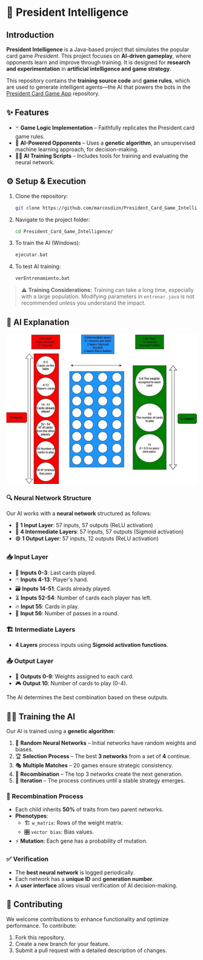 # 🎩 President Intelligence

## Introduction
**President Intelligence** is a Java-based project that simulates the popular card game *President*. This project focuses on **AI-driven gameplay**, where opponents learn and improve through training. It is designed for **research and experimentation** in **artificial intelligence and game strategy**.  

This repository contains the **training source code** and **game rules**, which are used to generate intelligent agents—the AI that powers the bots in the [President Card Game App](https://github.com/marcosdizn/President_Card_Game_App) repository.

## ✨ Features
- 🃏 **Game Logic Implementation** – Faithfully replicates the President card game rules.
- 🤖 **AI-Powered Opponents** – Uses a **genetic algorithm**, an unsupervised machine learning approach, for decision-making.
- 🏋️‍♂️ **AI Training Scripts** – Includes tools for training and evaluating the neural network.

## ⚙️ Setup & Execution
1. Clone the repository:
   ```sh
   git clone https://github.com/marcosdizn/President_Card_Game_Intelligence/
   ```
2. Navigate to the project folder:
   ```sh
   cd President_Card_Game_Intelligence/
   ```
3. To train the AI (Windows):
   ```sh
   ejecutar.bat
   ```
4. To test AI training:
   ```sh
   verEntrenamiento.bat
   ```

> ⚠️ **Training Considerations:** Training can take a long time, especially with a large population. Modifying parameters in `entrenar.java` is not recommended unless you understand the impact.

## 🧠 AI Explanation
![AI Schema](https://github.com/marcosdizn/President_Card_Game_Intelligence/blob/main/AI_Schema.png?raw=true)

### 🔍 Neural Network Structure
Our AI works with a **neural network** structured as follows:
- 🔴 **1 Input Layer**: 57 inputs, 57 outputs (ReLU activation)
- 🔵 **4 Intermediate Layers**: 57 inputs, 57 outputs (Sigmoid activation)
- 🟢 **1 Output Layer**: 57 inputs, 12 outputs (ReLU activation)

### 📥 Input Layer
- 🎴 **Inputs 0-3**: Last cards played.
- 🃏 **Inputs 4-13**: Player's hand.
- 🗃️ **Inputs 14-51**: Cards already played.
- ⏳ **Inputs 52-54**: Number of cards each player has left.
- 🔥 **Input 55**: Cards in play.
- 🚫 **Input 56**: Number of passes in a round.

### 🏗️ Intermediate Layers
- **4 Layers** process inputs using **Sigmoid activation functions**.

### 📤 Output Layer
- 🔢 **Outputs 0-9**: Weights assigned to each card.
- 🎮 **Output 10**: Number of cards to play (0-4).

The AI determines the best combination based on these outputs.

## 🏋️‍♂️ Training the AI
Our AI is trained using a **genetic algorithm**:
1. 🎲 **Random Neural Networks** – Initial networks have random weights and biases.
2. 🏆 **Selection Process** – The best **3 networks** from a set of **4** continue.
3. 🎭 **Multiple Matches** – 20 games ensure strategic consistency.
4. 🔄 **Recombination** – The top 3 networks create the next generation.
5. 🔁 **Iteration** – The process continues until a stable strategy emerges.

### 🧬 Recombination Process
- Each child inherits **50%** of traits from two parent networks.
- **Phenotypes**:
  - 🏗️ `w_matrix`: Rows of the weight matrix.
  - 🎛️ `vector bias`: Bias values.
- ⚡ **Mutation**: Each gene has a probability of mutation.

### ✅ Verification
- The **best neural network** is logged periodically.
- Each network has a **unique ID** and **generation number**.
- A **user interface** allows visual verification of AI decision-making.

## 🤝 Contributing  
We welcome contributions to enhance functionality and optimize performance. To contribute:  
1. Fork this repository.  
2. Create a new branch for your feature.  
3. Submit a pull request with a detailed description of changes.  
